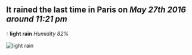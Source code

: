 ## It rained the last time in Paris on *May 27th 2016 around 11:21 pm*
💧  **light rain** *Humidity 82%*

![light rain](http://openweathermap.org/img/w/10n.png)
